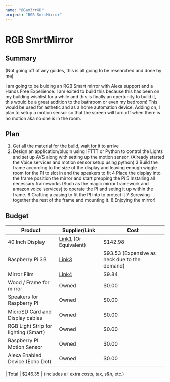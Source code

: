 ```yaml
---
name: "@Gam3rrXD"
project: "RGB SmrtMirror"
---
```


# RGB SmrtMirror

## Summary

(Not going off of any guides, this is all going to be researched and done by me)

I am going to be bulding an RGB Smart mirror with Alexa support and a Hands Free Experience. I am exited to build this because this has been on my building wishlist for a while and this is finally an opertunity to build it, this would be a great addition to the bathroom or even my bedroom! This would be used for asthetic and as a home automation device. Adding on, I plan to setup a motion sensor so that the screen will turn off when there is no motion aka no one is in the room.
## Plan

1. Get all the material for the build, wait for it to arrive
2. Design an application/plugin using IFTTT or Python to control the Lights and set up AVS along with setting up the motion sensor. (Already started the Voice services and motion sensor setup using python)
3 Build the frame according to the size of the display and leaving enough wiggle room for the PI to slot in and the speakers to fit
4 Place the display into the frame position the mirror and start prepping the Pi
5 Installing all necessary frameworks (Such as the magic mirror framework and amazon voice services) to operate the PI and seting it up within the frame.
6 Crafting a casing to fit the PI into to protect it
7 Screwing together the rest of the frame and mounting it.
8.Enjoying the mirror!
## Budget

| Product         | Supplier/Link                         | Cost   |
| --------------- | ------------------------------------- | ------ |
| 40 Inch Display | [Link1](https://www.bestbuy.com/site/hisense-40-class-a4g-series-led-full-hd-smart-vidaa-tv/6511284.p?skuId=6511284#tab=buyingOptions?bof=openbox) (Or Equivalent) | $142.98 |
| Raspberry Pi 3B| [Link3](https://www.amazon.com/gp/product/B082QN6L1N/ref=ewc_pr_img_1?smid=A3V4M3ZRANOD7A&psc=1)  | $93.53 (Expensive as heck due to the demand) |
| Mirror Film | [Link4](https://www.amazon.com/gp/product/B06Y2C79FC/ref=ox_sc_act_title_1?smid=AELVJXV4J0ALF&psc=1) | $9.84
| Wood / Frame for mirror | Owned | $0.00
| Speakers for Raspberry PI | Owned | $0.00
| MicroSD Card and Display cables | Owned | $0.00
| RGB Light Strip for lighting (Smart) | Owned | $0.00
| Raspberry PI Motion Sensor | Owned | $0.00
| Alexa Enabled Device (Echo Dot) | Owned | $0.00 |

| Total  | $246.35 | (includes all extra costs, tax, s&h, etc.)

